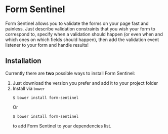 # Form Sentinel
Form Sentinel allows you to validate the forms on your page fast and painless. Just describe validation constraints that you wish your form
to correspond to, specify when a validation should happen (or even when and which ones on which fields should happen), then add the
validation event listener to your form and handle results!

## Installation
Currently there are **two** possible ways to install Form Sentinel:

1. Just download the version you prefer and add it to your project folder
1. Install via `bower`
    ```shell
    $ bower install form-sentinel
    ```
    Or
    ```shell
    $ bower install form-sentinel
    ```
    to add Form Sentinel to your dependencies list.
